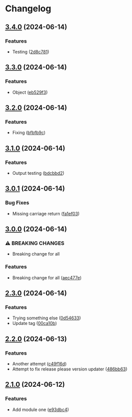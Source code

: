 # Changelog

## [3.4.0](https://github.com/traksharp/some-actions/compare/module-one-v3.3.0...module-one-v3.4.0) (2024-06-14)


### Features

* Testing ([2d8c781](https://github.com/traksharp/some-actions/commit/2d8c781abea71402200eca11accb1f6dc562914b))

## [3.3.0](https://github.com/traksharp/some-actions/compare/module-one-v3.2.0...module-one-v3.3.0) (2024-06-14)


### Features

* Object ([eb529f3](https://github.com/traksharp/some-actions/commit/eb529f30d42d21d378f8b50e0f18164e80a1c4cf))

## [3.2.0](https://github.com/traksharp/some-actions/compare/module-one-v3.1.0...module-one-v3.2.0) (2024-06-14)


### Features

* Fixing ([bfbfb9c](https://github.com/traksharp/some-actions/commit/bfbfb9cf6ba035dbd2a1972aada3c25c14c5485b))

## [3.1.0](https://github.com/traksharp/some-actions/compare/module-one-v3.0.1...module-one-v3.1.0) (2024-06-14)


### Features

* Output testing ([bdcbbd2](https://github.com/traksharp/some-actions/commit/bdcbbd2da75c7de9b6d227f11acf3683c483514f))

## [3.0.1](https://github.com/traksharp/some-actions/compare/module-one-v3.0.0...module-one-v3.0.1) (2024-06-14)


### Bug Fixes

* Missing carriage return ([fa1ef03](https://github.com/traksharp/some-actions/commit/fa1ef033ab4e73d8657c08e3ad28d9c9b0982984))

## [3.0.0](https://github.com/traksharp/some-actions/compare/module-one-v2.3.0...module-one-v3.0.0) (2024-06-14)


### ⚠ BREAKING CHANGES

* Breaking change for all

### Features

* Breaking change for all ([aec477e](https://github.com/traksharp/some-actions/commit/aec477e2609a52d9ad1b043301cc85b2f9575edb))

## [2.3.0](https://github.com/traksharp/some-actions/compare/module-one-v2.2.0...module-one-v2.3.0) (2024-06-14)


### Features

* Trying something else ([0d54633](https://github.com/traksharp/some-actions/commit/0d5463347f21fdb3750faefc914069cd2194b989))
* Update tag ([00ca10b](https://github.com/traksharp/some-actions/commit/00ca10b3efb41fc41f0661f8a7ed19ee5f8f73fb))

## [2.2.0](https://github.com/traksharp/some-actions/compare/module-one-v2.1.0...module-one-v2.2.0) (2024-06-13)


### Features

* Another attempt ([c49f16d](https://github.com/traksharp/some-actions/commit/c49f16d3dc12b44d5fb56c1c614726a222adbd6d))
* Attempt to fix release please version updater ([486bb63](https://github.com/traksharp/some-actions/commit/486bb63be78723d1cb4fcc248de992ff0cecf610))

## [2.1.0](https://github.com/traksharp/some-actions/compare/module-one-v2.0.1...module-one-v2.1.0) (2024-06-12)


### Features

* Add module one ([e93dbc4](https://github.com/traksharp/some-actions/commit/e93dbc41d32cf99348a7185db9e2de0fe47604b8))
